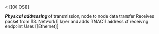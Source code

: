 < [[00 OSI]]

***Physical addressing*** of transmission, node to node data transfer
Receives packet from [[3. Network]] layer and adds [[MAC]] address of receiving endpoint
Uses [[Ethernet]]